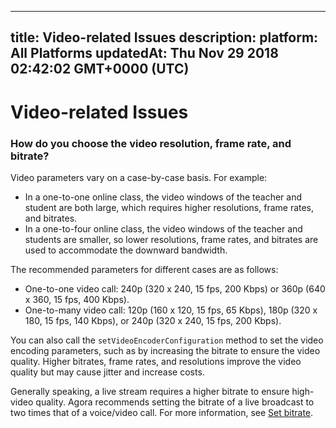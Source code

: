 
---
title: Video-related Issues
description: 
platform: All Platforms
updatedAt: Thu Nov 29 2018 02:42:02 GMT+0000 (UTC)
---
# Video-related Issues
### How do you choose the video resolution, frame rate, and bitrate?
Video parameters vary on a case-by-case basis. For example:
* In a one-to-one online class, the video windows of the teacher and student are both large, which requires higher resolutions, frame rates, and bitrates.
* In a one-to-four online class, the video windows of the teacher and students are smaller, so lower resolutions, frame rates, and bitrates are used to accommodate the downward bandwidth.

The recommended parameters for different cases are as follows:
* One-to-one video call: 240p (320 x 240, 15 fps, 200 Kbps) or 360p (640 x 360, 15 fps, 400 Kbps).
* One-to-many video call: 120p (160 x 120, 15 fps, 65 Kbps), 180p (320 x 180, 15 fps, 140 Kbps), or 240p (320 x 240, 15 fps, 200 Kbps). 

You can also call the `setVideoEncoderConfiguration` method to set the video encoding parameters, such as by increasing the bitrate to ensure the video quality. Higher bitrates, frame rates, and resolutions improve the video quality but may cause jitter and increase costs.

Generally speaking, a live stream requires a higher bitrate to ensure high-video quality. Agora recommends setting the bitrate of a live broadcast to two times that of a voice/video call. For more information, see [Set bitrate](https://docs.agora.io/en/Agora%20Platform/API%20Reference/java/classio_1_1agora_1_1rtc_1_1video_1_1_video_encoder_configuration.html#a4b090cd0e9f6d98bcf89cb1c4c2066e8).
